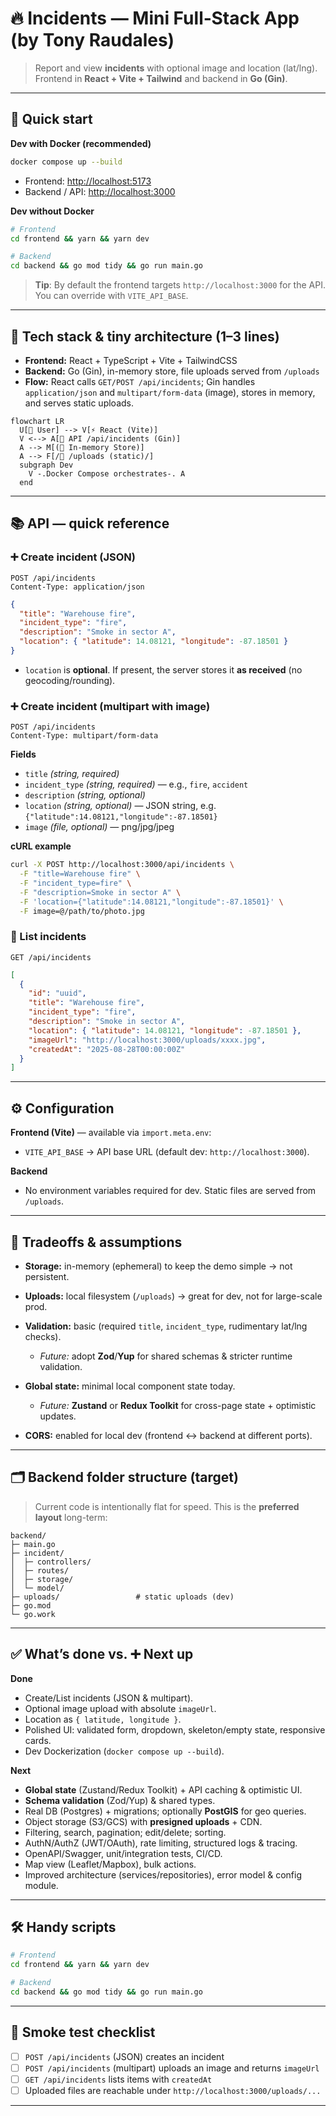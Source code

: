 # 🔥 Incidents — Mini Full‑Stack App (by Tony Raudales)

> Report and view **incidents** with optional image and location (lat/lng). Frontend in **React + Vite + Tailwind** and backend in **Go (Gin)**.

---

## 🚀 Quick start

**Dev with Docker (recommended)**

```bash
docker compose up --build
```

* Frontend: [http://localhost:5173](http://localhost:5173)
* Backend / API: [http://localhost:3000](http://localhost:3000)

**Dev without Docker**

```bash
# Frontend
cd frontend && yarn && yarn dev

# Backend
cd backend && go mod tidy && go run main.go
```

> **Tip**: By default the frontend targets `http://localhost:3000` for the API. You can override with `VITE_API_BASE`.

---

## 🧩 Tech stack & tiny architecture (1–3 lines)

* **Frontend:** React + TypeScript + Vite + TailwindCSS
* **Backend:** Go (Gin), in-memory store, file uploads served from `/uploads`
* **Flow:** React calls `GET/POST /api/incidents`; Gin handles `application/json` and `multipart/form-data` (image), stores in memory, and serves static uploads.

```mermaid
flowchart LR
  U[👤 User] --> V[⚡ React (Vite)]
  V <--> A[🧭 API /api/incidents (Gin)]
  A --> M[(🧠 In-memory Store)]
  A --> F[/📁 /uploads (static)/]
  subgraph Dev
    V -.Docker Compose orchestrates-. A
  end
```

---

## 📚 API — quick reference

### ➕ Create incident (JSON)

```http
POST /api/incidents
Content-Type: application/json
```

```json
{
  "title": "Warehouse fire",
  "incident_type": "fire",
  "description": "Smoke in sector A",
  "location": { "latitude": 14.08121, "longitude": -87.18501 }
}
```

* `location` is **optional**. If present, the server stores it **as received** (no geocoding/rounding).

### ➕ Create incident (multipart with image)

```http
POST /api/incidents
Content-Type: multipart/form-data
```

**Fields**

* `title` *(string, required)*
* `incident_type` *(string, required)* — e.g., `fire`, `accident`
* `description` *(string, optional)*
* `location` *(string, optional)* — JSON string, e.g. `{"latitude":14.08121,"longitude":-87.18501}`
* `image` *(file, optional)* — png/jpg/jpeg

**cURL example**

```bash
curl -X POST http://localhost:3000/api/incidents \
  -F "title=Warehouse fire" \
  -F "incident_type=fire" \
  -F "description=Smoke in sector A" \
  -F 'location={"latitude":14.08121,"longitude":-87.18501}' \
  -F image=@/path/to/photo.jpg
```

### 📜 List incidents

```http
GET /api/incidents
```

```json
[
  {
    "id": "uuid",
    "title": "Warehouse fire",
    "incident_type": "fire",
    "description": "Smoke in sector A",
    "location": { "latitude": 14.08121, "longitude": -87.18501 },
    "imageUrl": "http://localhost:3000/uploads/xxxx.jpg",
    "createdAt": "2025-08-28T00:00:00Z"
  }
]
```

---

## ⚙️ Configuration

**Frontend (Vite)** — available via `import.meta.env`:

* `VITE_API_BASE` → API base URL (default dev: `http://localhost:3000`).

**Backend**

* No environment variables required for dev. Static files are served from `/uploads`.

---

## 🧠 Tradeoffs & assumptions

* **Storage:** in-memory (ephemeral) to keep the demo simple → not persistent.
* **Uploads:** local filesystem (`/uploads`) → great for dev, not for large-scale prod.
* **Validation:** basic (required `title`, `incident_type`, rudimentary lat/lng checks).

  * *Future:* adopt **Zod**/**Yup** for shared schemas & stricter runtime validation.
* **Global state:** minimal local component state today.

  * *Future:* **Zustand** or **Redux Toolkit** for cross-page state + optimistic updates.
* **CORS:** enabled for local dev (frontend ↔ backend at different ports).

---

## 🗂️ Backend folder structure (target)

> Current code is intentionally flat for speed. This is the **preferred layout** long-term:

```
backend/
├─ main.go
├─ incident/
│  ├─ controllers/
│  ├─ routes/
│  ├─ storage/
│  └─ model/
├─ uploads/                 # static uploads (dev)
├─ go.mod
└─ go.work
```

---

## ✅ What’s done vs. ➕ Next up

**Done**

* Create/List incidents (JSON & multipart).
* Optional image upload with absolute `imageUrl`.
* Location as `{ latitude, longitude }`.
* Polished UI: validated form, dropdown, skeleton/empty state, responsive cards.
* Dev Dockerization (`docker compose up --build`).

**Next**

* **Global state** (Zustand/Redux Toolkit) + API caching & optimistic UI.
* **Schema validation** (Zod/Yup) & shared types.
* Real DB (Postgres) + migrations; optionally **PostGIS** for geo queries.
* Object storage (S3/GCS) with **presigned uploads** + CDN.
* Filtering, search, pagination; edit/delete; sorting.
* AuthN/AuthZ (JWT/OAuth), rate limiting, structured logs & tracing.
* OpenAPI/Swagger, unit/integration tests, CI/CD.
* Map view (Leaflet/Mapbox), bulk actions.
* Improved architecture (services/repositories), error model & config module.

---

## 🛠️ Handy scripts

```bash
# Frontend
cd frontend && yarn && yarn dev

# Backend
cd backend && go mod tidy && go run main.go
```

---

## 🧪 Smoke test checklist

* [ ] `POST /api/incidents` (JSON) creates an incident
* [ ] `POST /api/incidents` (multipart) uploads an image and returns `imageUrl`
* [ ] `GET /api/incidents` lists items with `createdAt`
* [ ] Uploaded files are reachable under `http://localhost:3000/uploads/...`

---

